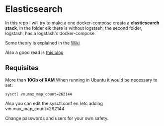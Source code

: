 # Elasticsearch
In this repo I will try to make a one docker-compose creata a **elasticsearch stack**, in the folder elk there is without logstash; the second folder, logstash, has a logstash's docker-compose.

Some theory is explained in the  [Wiki](https://github.com/drj3ky11/Elasticsearch/wiki)

Also a good read is [this blog](https://www.elastic.co/es/blog/a-full-stack-in-one-command)

## Requisites
More than **10Gb of RAM**
When running in Ubuntu it would be necessary to set:

`sysctl vm.max_map_count=262144`

Also you can edit the sysctl.conf en /etc adding  vm.max_map_count=262144

Change passwords and users for your own safety.


